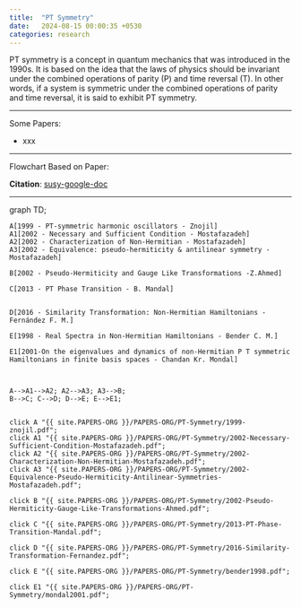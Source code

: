 ```yaml
---
title:  "PT Symmetry"
date:   2024-08-15 00:00:35 +0530
categories: research
---
```


PT symmetry is a concept in quantum mechanics that was introduced in the 1990s. It is based on the idea that the laws of physics should be invariant under the combined operations of parity (P) and time reversal (T). In other words, if a system is symmetric under the combined operations of parity and time reversal, it is said to exhibit PT symmetry.

---
Some Papers:
- xxx

---
Flowchart Based on Paper: 

**Citation**: [susy-google-doc](https://docs.google.com/document/d/1a4g1dg2LqvxP5OmUJ6Bu4McSia8_rKj0HqwBh7VCxI4/edit?usp=sharing)

---
<div class="mermaid">
graph TD;

    A[1999 - PT-symmetric harmonic oscillators - Znojil]
    A1[2002 - Necessary and Sufficient Condition - Mostafazadeh]
    A2[2002 - Characterization of Non-Hermitian - Mostafazadeh]
    A3[2002 - Equivalence: pseudo-hermiticity & antilinear symmetry - Mostafazadeh]
    
    B[2002 - Pseudo-Hermiticity and Gauge Like Transformations -Z.Ahmed]

    C[2013 - PT Phase Transition - B. Mandal]

        
    D[2016 - Similarity Transformation: Non-Hermitian Hamiltonians - Fernández F. M.]

    E[1998 - Real Spectra in Non-Hermitian Hamiltonians - Bender C. M.]

    E1[2001-On the eigenvalues and dynamics of non-Hermitian P T symmetric Hamiltonians in finite basis spaces - Chandan Kr. Mondal]



    A-->A1-->A2; A2-->A3; A3-->B;
    B-->C; C-->D; D-->E; E-->E1;


    click A "{{ site.PAPERS-ORG }}/PAPERS-ORG/PT-Symmetry/1999-znojil.pdf";
    click A1 "{{ site.PAPERS-ORG }}/PAPERS-ORG/PT-Symmetry/2002-Necessary-Sufficient-Condition-Mostafazadeh.pdf";
    click A2 "{{ site.PAPERS-ORG }}/PAPERS-ORG/PT-Symmetry/2002-Characterization-Non-Hermitian-Mostafazadeh.pdf";
    click A3 "{{ site.PAPERS-ORG }}/PAPERS-ORG/PT-Symmetry/2002-Equivalence-Pseudo-Hermiticity-Antilinear-Symmetries-Mostafazadeh.pdf";

    click B "{{ site.PAPERS-ORG }}/PAPERS-ORG/PT-Symmetry/2002-Pseudo-Hermiticity-Gauge-Like-Transformations-Ahmed.pdf";

    click C "{{ site.PAPERS-ORG }}/PAPERS-ORG/PT-Symmetry/2013-PT-Phase-Transition-Mandal.pdf";

    click D "{{ site.PAPERS-ORG }}/PAPERS-ORG/PT-Symmetry/2016-Similarity-Transformation-Fernandez.pdf";

    click E "{{ site.PAPERS-ORG }}/PAPERS-ORG/PT-Symmetry/bender1998.pdf";

    click E1 "{{ site.PAPERS-ORG }}/PAPERS-ORG/PT-Symmetry/mondal2001.pdf";






</div>

    
    
